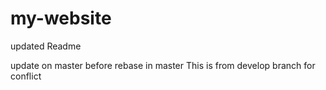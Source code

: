 # my-website
updated Readme

update on master before rebase in master
This is from develop branch for conflict
